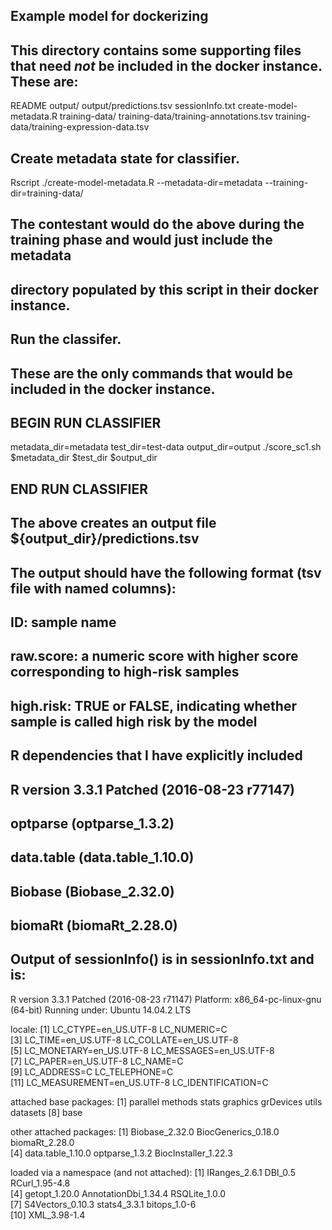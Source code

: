 ## Example model for dockerizing

## This directory contains some supporting files that need _not_ be included in the docker instance.  These are:
README
output/
output/predictions.tsv
sessionInfo.txt
create-model-metadata.R
training-data/
training-data/training-annotations.tsv
training-data/training-expression-data.tsv

## Create metadata state for classifier.
Rscript ./create-model-metadata.R --metadata-dir=metadata --training-dir=training-data/
## The contestant would do the above during the training phase and would just include the metadata
## directory populated by this script in their docker instance.

## Run the classifer.
## These are the only commands that would be included in the docker instance.
## BEGIN RUN CLASSIFIER
metadata_dir=metadata
test_dir=test-data
output_dir=output
./score_sc1.sh $metadata_dir $test_dir $output_dir
## END RUN CLASSIFIER

## The above creates an output file ${output_dir}/predictions.tsv
## The output should have the following format (tsv file with named columns):
## ID: sample name
## raw.score:  a numeric score with higher score corresponding to high-risk samples
## high.risk:  TRUE or FALSE, indicating whether sample is called high risk by the model

## R dependencies that I have explicitly included
## R version 3.3.1 Patched (2016-08-23 r77147)
## optparse (optparse_1.3.2)
## data.table (data.table_1.10.0)
## Biobase (Biobase_2.32.0)
## biomaRt (biomaRt_2.28.0)

## Output of sessionInfo() is in sessionInfo.txt and is:
R version 3.3.1 Patched (2016-08-23 r71147)
Platform: x86_64-pc-linux-gnu (64-bit)
Running under: Ubuntu 14.04.2 LTS

locale:
 [1] LC_CTYPE=en_US.UTF-8       LC_NUMERIC=C              
 [3] LC_TIME=en_US.UTF-8        LC_COLLATE=en_US.UTF-8    
 [5] LC_MONETARY=en_US.UTF-8    LC_MESSAGES=en_US.UTF-8   
 [7] LC_PAPER=en_US.UTF-8       LC_NAME=C                 
 [9] LC_ADDRESS=C               LC_TELEPHONE=C            
[11] LC_MEASUREMENT=en_US.UTF-8 LC_IDENTIFICATION=C       

attached base packages:
[1] parallel  methods   stats     graphics  grDevices utils     datasets 
[8] base     

other attached packages:
[1] Biobase_2.32.0       BiocGenerics_0.18.0  biomaRt_2.28.0      
[4] data.table_1.10.0    optparse_1.3.2       BiocInstaller_1.22.3

loaded via a namespace (and not attached):
 [1] IRanges_2.6.1        DBI_0.5              RCurl_1.95-4.8      
 [4] getopt_1.20.0        AnnotationDbi_1.34.4 RSQLite_1.0.0       
 [7] S4Vectors_0.10.3     stats4_3.3.1         bitops_1.0-6        
[10] XML_3.98-1.4        
